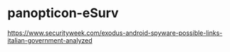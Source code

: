 # panopticon-eSurv

https://www.securityweek.com/exodus-android-spyware-possible-links-italian-government-analyzed
